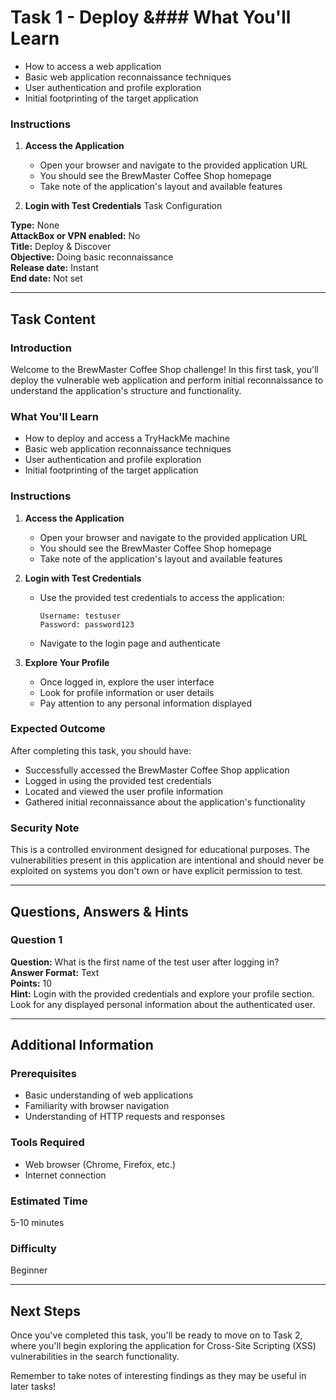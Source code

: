 # Task 1 - Deploy &### What You'll Learn

- How to access a web application
- Basic web application reconnaissance techniques
- User authentication and profile exploration
- Initial footprinting of the target application

### Instructions

1. **Access the Application**
   - Open your browser and navigate to the provided application URL
   - You should see the BrewMaster Coffee Shop homepage
   - Take note of the application's layout and available features

2. **Login with Test Credentials** Task Configuration

**Type:** None  
**AttackBox or VPN enabled:** No  
**Title:** Deploy & Discover  
**Objective:** Doing basic reconnaissance  
**Release date:** Instant  
**End date:** Not set  

---

## Task Content

### Introduction

Welcome to the BrewMaster Coffee Shop challenge! In this first task, you'll deploy the vulnerable web application and perform initial reconnaissance to understand the application's structure and functionality.

### What You'll Learn

- How to deploy and access a TryHackMe machine
- Basic web application reconnaissance techniques
- User authentication and profile exploration
- Initial footprinting of the target application

### Instructions

1. **Access the Application**
   - Open your browser and navigate to the provided application URL
   - You should see the BrewMaster Coffee Shop homepage
   - Take note of the application's layout and available features

2. **Login with Test Credentials**
   - Use the provided test credentials to access the application:
     ```
     Username: testuser
     Password: password123
     ```
   - Navigate to the login page and authenticate

3. **Explore Your Profile**
   - Once logged in, explore the user interface
   - Look for profile information or user details
   - Pay attention to any personal information displayed

### Expected Outcome

After completing this task, you should have:
- Successfully accessed the BrewMaster Coffee Shop application
- Logged in using the provided test credentials
- Located and viewed the user profile information
- Gathered initial reconnaissance about the application's functionality

### Security Note

This is a controlled environment designed for educational purposes. The vulnerabilities present in this application are intentional and should never be exploited on systems you don't own or have explicit permission to test.

---

## Questions, Answers & Hints

### Question 1

**Question:** What is the first name of the test user after logging in?  
**Answer Format:** Text  
**Points:** 10  
**Hint:** Login with the provided credentials and explore your profile section. Look for any displayed personal information about the authenticated user.

---

## Additional Information

### Prerequisites
- Basic understanding of web applications
- Familiarity with browser navigation
- Understanding of HTTP requests and responses

### Tools Required
- Web browser (Chrome, Firefox, etc.)
- Internet connection

### Estimated Time
5-10 minutes

### Difficulty
Beginner

---

## Next Steps

Once you've completed this task, you'll be ready to move on to Task 2, where you'll begin exploring the application for Cross-Site Scripting (XSS) vulnerabilities in the search functionality.

Remember to take notes of interesting findings as they may be useful in later tasks!